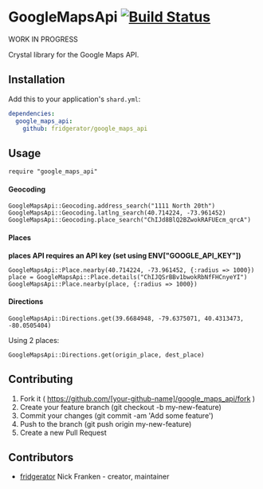 

# GoogleMapsApi [![Build Status](https://travis-ci.org/fridgerator/google_maps_api.svg?branch=master)](https://travis-ci.org/fridgerator/google_maps_api)

WORK IN PROGRESS

Crystal library for the Google Maps API.

## Installation


Add this to your application's `shard.yml`:

```yaml
dependencies:
  google_maps_api:
    github: fridgerator/google_maps_api
```


## Usage


```crystal
require "google_maps_api"
```

#### Geocoding

```crystal
GoogleMapsApi::Geocoding.address_search("1111 North 20th")
GoogleMapsApi::Geocoding.latlng_search(40.714224, -73.961452)
GoogleMapsApi::Geocoding.place_search("ChIJd8BlQ2BZwokRAFUEcm_qrcA")
```

#### Places
**places API requires an API key (set using ENV["GOOGLE_API_KEY"])**

```crystal
GoogleMapsApi::Place.nearby(40.714224, -73.961452, {:radius => 1000})
place = GoogleMapsApi::Place.details("ChIJQSrBBv1bwokRbNfFHCnyeYI")
GoogleMapsApi::Place.nearby(place, {:radius => 1000})
```

#### Directions

```crystal
GoogleMapsApi::Directions.get(39.6684948, -79.6375071, 40.4313473, -80.0505404)
```

Using 2 places:
```crystal
GoogleMapsApi::Directions.get(origin_place, dest_place)
```

## Contributing

1. Fork it ( https://github.com/[your-github-name]/google_maps_api/fork )
2. Create your feature branch (git checkout -b my-new-feature)
3. Commit your changes (git commit -am 'Add some feature')
4. Push to the branch (git push origin my-new-feature)
5. Create a new Pull Request

## Contributors

- [fridgerator](https://github.com/fridgerator) Nick Franken - creator, maintainer
